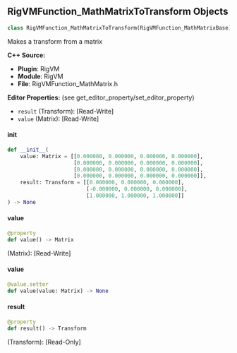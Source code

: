 ## RigVMFunction_MathMatrixToTransform Objects

```python
class RigVMFunction_MathMatrixToTransform(RigVMFunction_MathMatrixBase)
```

Makes a transform from a matrix

**C++ Source:**

- **Plugin**: RigVM
- **Module**: RigVM
- **File**: RigVMFunction_MathMatrix.h

**Editor Properties:** (see get_editor_property/set_editor_property)

- ``result`` (Transform):  [Read-Write]
- ``value`` (Matrix):  [Read-Write]

<a id="unreal.RigVMFunction_MathMatrixToTransform.__init__"></a>

#### __init__

```python
def __init__(
    value: Matrix = [[0.000000, 0.000000, 0.000000, 0.000000],
                     [0.000000, 0.000000, 0.000000, 0.000000],
                     [0.000000, 0.000000, 0.000000, 0.000000],
                     [0.000000, 0.000000, 0.000000, 0.000000]],
    result: Transform = [[0.000000, 0.000000, 0.000000],
                         [-0.000000, 0.000000, 0.000000],
                         [1.000000, 1.000000, 1.000000]]
) -> None
```

<a id="unreal.RigVMFunction_MathMatrixToTransform.value"></a>

#### value

```python
@property
def value() -> Matrix
```

(Matrix):  [Read-Write]

<a id="unreal.RigVMFunction_MathMatrixToTransform.value"></a>

#### value

```python
@value.setter
def value(value: Matrix) -> None
```

<a id="unreal.RigVMFunction_MathMatrixToTransform.result"></a>

#### result

```python
@property
def result() -> Transform
```

(Transform):  [Read-Only]

<a id="unreal.RigUnit_MathMatrixToTransform"></a>